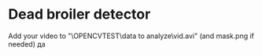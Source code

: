# Dead broiler detector
Add your video to "\OPENCVTEST\data to analyze\vid.avi" (and mask.png if needed)
да
